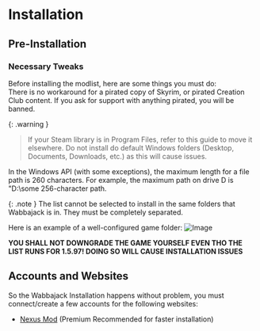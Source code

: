 

# Installation

## Pre-Installation

### Necessary Tweaks

Before installing the modlist, here are some things you must do:  
There is no workaround for a pirated copy of Skyrim, or pirated Creation Club content. If you ask for support with anything pirated, you will be banned.

{: .warning }
> If your Steam library is in Program Files, refer to this guide to move it elsewhere. Do not install do default Windows folders (Desktop, Documents, Downloads, etc.) as this will cause issues.

In the Windows API (with some exceptions), the maximum length for a file path is 260 characters. For example, the maximum path on drive D is "D:\some 256-character path.

{: .note }
The list cannot be selected to install in the same folders that Wabbajack is in. They must be completely separated.

Here is an example of a well-configured game folder:
![Image](https://static.wixstatic.com/media/579922_f339dfc9a93540a68ca394155f3349b7~mv2.png/v1/fill/w_829,h_127,al_c,q_85,usm_0.66_1.00_0.01,enc_avif,quality_auto/image_2023-08-21_191044255.png)

**YOU SHALL NOT DOWNGRADE THE GAME YOURSELF EVEN THO THE LIST RUNS FOR 1.5.97! DOING SO WILL CAUSE INSTALLATION ISSUES**

## Accounts and Websites

So the Wabbajack Installation happens without problem, you must connect/create a few accounts for the following websites:
- [Nexus Mod](https://www.nexusmods.com/) (Premium Recommended for faster installation)

